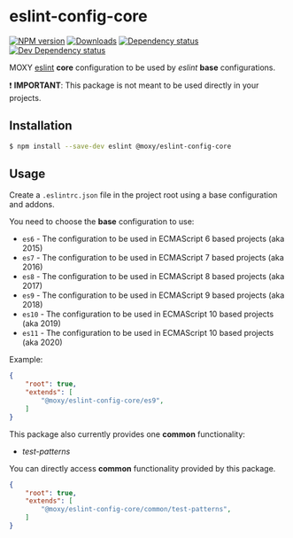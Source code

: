 # eslint-config-core

[![NPM version][npm-image]][npm-url] [![Downloads][downloads-image]][npm-url]
[![Dependency status][david-dm-image]][david-dm-url] [![Dev Dependency status][david-dm-dev-image]][david-dm-dev-url]

[npm-url]:https://npmjs.org/package/@moxy/eslint-config-core
[npm-image]:https://img.shields.io/npm/v/@moxy/eslint-config-core.svg
[downloads-image]:https://img.shields.io/npm/dm/@moxy/eslint-config-core.svg
[david-dm-url]:https://david-dm.org/moxystudio/eslint-config?path=packages/eslint-config-core
[david-dm-image]:https://img.shields.io/david/moxystudio/eslint-config.svg?path=packages/eslint-config-core
[david-dm-dev-url]:https://david-dm.org/moxystudio/eslint-config?type=dev&path=packages/eslint-config-core
[david-dm-dev-image]:https://img.shields.io/david/dev/moxystudio/eslint-config.svg?path=packages/eslint-config-core

MOXY [eslint](http://eslint.org/) **core** configuration to be used by _eslint_ **base** configurations.

❗️ **IMPORTANT**: This package is not meant to be used directly in your projects.

## Installation

```sh
$ npm install --save-dev eslint @moxy/eslint-config-core
```

## Usage

Create a `.eslintrc.json` file in the project root using a base configuration and addons.

You need to choose the **base** configuration to use:

- `es6` - The configuration to be used in ECMAScript 6 based projects (aka 2015)
- `es7` - The configuration to be used in ECMAScript 7 based projects (aka 2016)
- `es8` - The configuration to be used in ECMAScript 8 based projects (aka 2017)
- `es9` - The configuration to be used in ECMAScript 9 based projects (aka 2018)
- `es10` - The configuration to be used in ECMAScript 10 based projects (aka 2019)
- `es11` - The configuration to be used in ECMAScript 10 based projects (aka 2020)

Example:

```json
{
    "root": true,
    "extends": [
        "@moxy/eslint-config-core/es9",
    ]
}
```

This package also currently provides one **common** functionality:
- _test-patterns_
  
You can directly access **common** functionality provided by this package.

```json
{
    "root": true,
    "extends": [
        "@moxy/eslint-config-core/common/test-patterns",
    ]
}
```
